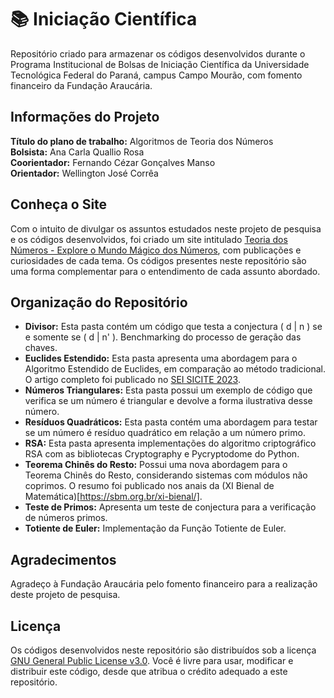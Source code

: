 # 📚 Iniciação Científica

Repositório criado para armazenar os códigos desenvolvidos durante o Programa Institucional de Bolsas de Iniciação Científica da Universidade Tecnológica Federal do Paraná, campus Campo Mourão, com fomento financeiro da Fundação Araucária.

## Informações do Projeto

**Título do plano de trabalho:** Algoritmos de Teoria dos Números  
**Bolsista:** Ana Carla Quallio Rosa  
**Coorientador:** Fernando Cézar Gonçalves Manso  
**Orientador:** Wellington José Corrêa  

## Conheça o Site

Com o intuito de divulgar os assuntos estudados neste projeto de pesquisa e os códigos desenvolvidos, foi criado um site intitulado [Teoria dos Números - Explore o Mundo Mágico dos Números](https://teorianumeros.com/), com publicações e curiosidades de cada tema. Os códigos presentes neste repositório são uma forma complementar para o entendimento de cada assunto abordado.

## Organização do Repositório

  - **Divisor:** Esta pasta contém um código que testa a conjectura \( d | n \) se e somente se \( d | n' \). Benchmarking do processo de geração das chaves.
  - **Euclides Estendido:** Esta pasta apresenta uma abordagem para o Algoritmo Estendido de Euclides, em comparação ao método tradicional. O artigo completo foi publicado no [SEI SICITE 2023](https://seisicite.com.br/storage/seisicite-trabalhos-finais/353-9df07ad893fd849ae1089f90ce8fd4fd11bd3853be55ffb5d66162243e8fdb75.pdf).
  - **Números Triangulares:** Esta pasta possui um exemplo de código que verifica se um número é triangular e devolve a forma ilustrativa desse número.
  - **Resíduos Quadráticos:** Esta pasta contém uma abordagem para testar se um número é resíduo quadrático em relação a um número primo.
  - **RSA:** Esta pasta apresenta implementações do algoritmo criptográfico RSA com as bibliotecas Cryptography e Pycryptodome do Python.
  - **Teorema Chinês do Resto:** Possui uma nova abordagem para o Teorema Chinês do Resto, considerando sistemas com módulos não coprimos. O resumo foi publicado nos anais da (XI Bienal de Matemática)[https://sbm.org.br/xi-bienal/].
  - **Teste de Primos:** Apresenta um teste de conjectura para a verificação de números primos.
  - **Totiente de Euler:** Implementação da Função Totiente de Euler.

## Agradecimentos
Agradeço à Fundação Araucária pelo fomento financeiro para a realização deste projeto de pesquisa.

## Licença
Os códigos desenvolvidos neste repositório são distribuídos sob a licença [GNU General Public License v3.0](https://www.gnu.org/licenses/gpl-3.0.html). Você é livre para usar, modificar e distribuir este código, desde que atribua o crédito adequado a este repositório.